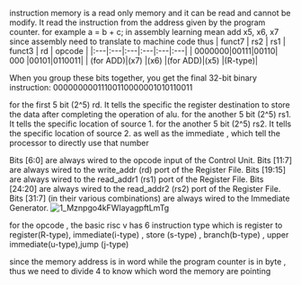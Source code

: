 instruction memory is a read only memory and it can be read and cannot be modify. It read the instruction from the address given by the program counter.
for example 
a = b + c;
in assembly learning mean 
add x5, x6, x7
since assembly need to translate to machine code thus 
| funct7 | rs2 | rs1 | funct3 | rd | opcode |
|:---|:---|:---|:---|:---|:---|
| 0000000|00111|00110| 000 |00101|0110011|
| (for ADD)|(x7) |(x6) |(for ADD)|(x5) |(R-type)|

When you group these bits together, you get the final 32-bit binary instruction:
00000000011100110000001010110011

for the first 5 bit (2^5) rd. It tells the specific the register destination to store the data after completing the operation of alu.
for the another 5 bit (2^5) rs1. It tells the specific location of source 1. 
for the another 5 bit (2^5) rs2. It tells the specific location of source 2. 
as well as the immediate , which tell the processor to directly use that number 

Bits [6:0] are always wired to the opcode input of the Control Unit.
Bits [11:7] are always wired to the write_addr (rd) port of the Register File.
Bits [19:15] are always wired to the read_addr1 (rs1) port of the Register File.
Bits [24:20] are always wired to the read_addr2 (rs2) port of the Register File.
Bits [31:7] (in their various combinations) are always wired to the Immediate Generator.
![1_Mznpgo4kFWIayagpftLmTg](https://github.com/user-attachments/assets/ae5f28e3-15f2-445b-8ff8-ef462dc5237a)

for the opcode , the basic risc v has 6 instruction type which is register to register(R-type), immediate(i-type) , store (s-type) , branch(b-type) , upper immediate(u-type),jump (j-type) 


since the memory address is in word while the program counter is in byte , thus we need to divide 4 to know which word the memory are pointing 
